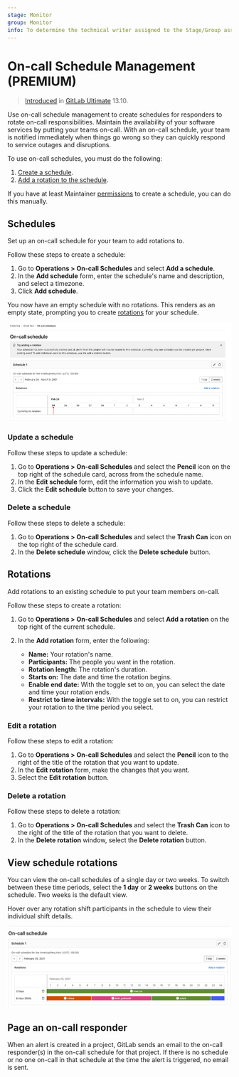 ```yaml
---
stage: Monitor
group: Monitor
info: To determine the technical writer assigned to the Stage/Group associated with this page, see https://about.gitlab.com/handbook/engineering/ux/technical-writing/#assignments
---
```


# On-call Schedule Management **(PREMIUM)**

> [Introduced](https://gitlab.com/groups/gitlab-org/-/epics/4544) in [GitLab Ultimate](https://about.gitlab.com/pricing/) 13.10.

Use on-call schedule management to create schedules for responders to rotate on-call
responsibilities. Maintain the availability of your software services by putting your teams on-call.
With an on-call schedule, your team is notified immediately when things go wrong so they can quickly
respond to service outages and disruptions.

To use on-call schedules, you must do the following:

1. [Create a schedule](#schedules).
1. [Add a rotation to the schedule](#rotations).

If you have at least Maintainer [permissions](../../user/permissions.md)
to create a schedule, you can do this manually.

## Schedules

Set up an on-call schedule for your team to add rotations to.

Follow these steps to create a schedule:

1. Go to **Operations > On-call Schedules** and select **Add a schedule**.
1. In the **Add schedule** form, enter the schedule's name and description, and select a timezone.
1. Click **Add schedule**.

You now have an empty schedule with no rotations. This renders as an empty state, prompting you to
create [rotations](#rotations) for your schedule.

![Schedule Empty Grid](img/oncall_schedule_empty_grid_v13_10.png)

### Update a schedule

Follow these steps to update a schedule:

1. Go to **Operations > On-call Schedules** and select the **Pencil** icon on the top right of the
   schedule card, across from the schedule name.
1. In the **Edit schedule** form, edit the information you wish to update.
1. Click the **Edit schedule** button to save your changes.

### Delete a schedule

Follow these steps to delete a schedule:

1. Go to **Operations > On-call Schedules** and select the **Trash Can** icon on the top right of the
   schedule card.
1. In the **Delete schedule** window, click the **Delete schedule** button.

## Rotations

Add rotations to an existing schedule to put your team members on-call.

Follow these steps to create a rotation:

1. Go to **Operations > On-call Schedules** and select **Add a rotation** on the top right of the
   current schedule.
1. In the **Add rotation** form, enter the following:

   - **Name:** Your rotation's name.
   - **Participants:** The people you want in the rotation.
   - **Rotation length:** The rotation's duration.
   - **Starts on:** The date and time the rotation begins.
   - **Enable end date:** With the toggle set to on, you can select the date and time your rotation
     ends.
   - **Restrict to time intervals:** With the toggle set to on, you can restrict your rotation to
     the time period you select.

### Edit a rotation

Follow these steps to edit a rotation:

1. Go to **Operations > On-call Schedules** and select the **Pencil** icon to the right of the title
   of the rotation that you want to update.
1. In the **Edit rotation** form, make the changes that you want.
1. Select the **Edit rotation** button.

### Delete a rotation

Follow these steps to delete a rotation:

1. Go to **Operations > On-call Schedules** and select the **Trash Can** icon to the right of the
   title of the rotation that you want to delete.
1. In the **Delete rotation** window, select the **Delete rotation** button.

## View schedule rotations

You can view the on-call schedules of a single day or two weeks. To switch between these time
periods, select the **1 day** or **2 weeks** buttons on the schedule. Two weeks is the default view.

Hover over any rotation shift participants in the schedule to view their individual shift details.

![1 Day Grid View](img/oncall_schedule_day_grid_v13_10.png)

## Page an on-call responder

When an alert is created in a project, GitLab sends an email to the on-call responder(s) in the
on-call schedule for that project. If there is no schedule or no one on-call in that schedule at the
time the alert is triggered, no email is sent.
